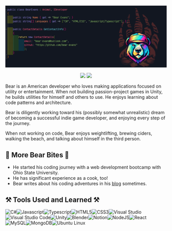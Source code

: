 <p align="center">
<img src="bear-banner.png">
</p>

<p align="center">
<a href="mailto:bear-evans@outlook.com"><img src="https://img.shields.io/badge/Gmail-D14836?style=for-the-badge&logo=gmail&logoColor=white" /></a>   <a href="https://www.linkedin.com/in/bear-evans/"><img src="https://img.shields.io/badge/LinkedIn-0077B5?style=for-the-badge&logo=linkedin&logoColor=white" /></a>
</p>

Bear is an American developer who loves making applications focused on utility or entertainment. When not building passion-project games in Unity, he builds utilities for himself and others to use. He enjoys learning about code patterns and architecture.

Bear is diligently working toward his (possibly somewhat unrealistic) dream of becoming a successful indie game developer, and enjoying every step of the journey.

When not working on code, Bear enjoys weightlifting, brewing ciders, walking the beach, and talking about himself in the third person.

## 🐻 More Bear Bites 🐻

- He started his coding journey with a web development bootcamp with Ohio State University.
- He has significant experience as a cook, too!
- Bear writes about his coding adventures in his [blog](https://bear-evans.hashnode.dev/) sometimes.

## ⚒️ Tools Used and Learned ⚒️

<img src="https://cdn.jsdelivr.net/gh/devicons/devicon@latest/icons/csharp/csharp-original.svg" alt="C#" width="45" height="45"/><img src="https://cdn.jsdelivr.net/gh/devicons/devicon@latest/icons/javascript/javascript-original.svg" alt="Javascript" width="45" height="45"/><img src="https://cdn.jsdelivr.net/gh/devicons/devicon@latest/icons/typescript/typescript-original.svg" alt="Typescript" width="45" height="45"/><img src="https://cdn.jsdelivr.net/gh/devicons/devicon@latest/icons/html5/html5-original.svg" alt="HTML5" width="45" height="45"/><img src="https://cdn.jsdelivr.net/gh/devicons/devicon@latest/icons/css3/css3-original.svg" alt="CSS3" width="45" height="45"/><img src="https://cdn.jsdelivr.net/gh/devicons/devicon@latest/icons/visualstudio/visualstudio-original.svg" alt="Visual Studio" width="45" height="45"/><img src="https://cdn.jsdelivr.net/gh/devicons/devicon@latest/icons/vscode/vscode-original.svg" alt="Visual Studio Code" width="45" height="45"/><img src="https://cdn.jsdelivr.net/gh/devicons/devicon@latest/icons/unity/unity-original.svg" alt="Unity" width="45" height="45"/><img src="https://cdn.jsdelivr.net/gh/devicons/devicon@latest/icons/blender/blender-original.svg" alt="Blender" width="45" height="45"/><img src="https://cdn.jsdelivr.net/gh/devicons/devicon@latest/icons/notion/notion-original.svg" alt="Notion" width="45" height="45"/><img src="https://cdn.jsdelivr.net/gh/devicons/devicon@latest/icons/nodejs/nodejs-original.svg" alt="NodeJS" width="45" height="45"/><img src="https://cdn.jsdelivr.net/gh/devicons/devicon@latest/icons/react/react-original.svg" alt="React" width="45" height="45"/><img src="https://cdn.jsdelivr.net/gh/devicons/devicon@latest/icons/mysql/mysql-original.svg" alt="MySQL" width="45" height="45"/><img src="https://cdn.jsdelivr.net/gh/devicons/devicon@latest/icons/mongodb/mongodb-original.svg" alt="MongoDB" width="45" height="45"/><img src="https://cdn.jsdelivr.net/gh/devicons/devicon@latest/icons/ubuntu/ubuntu-original.svg" alt="Ubuntu Linux" width="45" height="45"/>

